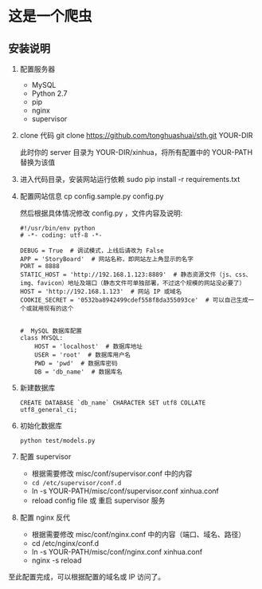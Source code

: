 # 这是一个爬虫

## 安装说明

1. 配置服务器
    * MySQL
    * Python 2.7
    * pip
    * nginx
    * supervisor

2. clone 代码
    git clone https://github.com/tonghuashuai/sth.git YOUR-DIR
	
	此时你的 server 目录为 YOUR-DIR/xinhua，将所有配置中的 YOUR-PATH 替换为该值

3. 进入代码目录，安装网站运行依赖
    sudo pip install -r requirements.txt

4. 配置网站信息
    cp config.sample.py config.py
	
	然后根据具体情况修改 config.py ，文件内容及说明:

    ```
	#!/usr/bin/env python
	# -*- coding: utf-8 -*-

	DEBUG = True  # 调试模式，上线后请改为 False
	APP = 'StoryBoard'  # 网站名称，即网站左上角显示的名字
	PORT = 8888
	STATIC_HOST = 'http://192.168.1.123:8889'  # 静态资源文件（js、css、img、favicon）地址及端口（静态文件可单独部署，不过这个规模的网站没必要了）
	HOST = 'http://192.168.1.123'  # 网站 IP 或域名
	COOKIE_SECRET = '0532ba8942499cdef558f8da355093ce'  # 可以自己生成一个或就用现有的这个


	#  MySQL 数据库配置
	class MYSQL:
		HOST = 'localhost'  # 数据库地址
		USER = 'root'  # 数据库用户名
		PWD = 'pwd'  # 数据库密码
		DB = 'db_name'  # 数据库名
    ```

5. 新建数据库

	```
	CREATE DATABASE `db_name` CHARACTER SET utf8 COLLATE utf8_general_ci;
	```

6. 初始化数据库
	```
	python test/models.py
	```

7. 配置 supervisor
	* 根据需要修改 misc/conf/supervisor.conf 中的内容
	* ``` cd /etc/supervisor/conf.d ```
	* ln -s YOUR-PATH/misc/conf/supervisor.conf xinhua.conf
	* reload config file 或 重启 supervisor 服务

8. 配置 nginx 反代
	* 根据需要修改 misc/conf/nginx.conf 中的内容（端口、域名、路径）
	* cd /etc/nginx/conf.d
	* ln -s YOUR-PATH/misc/conf/nginx.conf xinhua.conf
	* nginx -s reload

至此配置完成，可以根据配置的域名或 IP 访问了。
